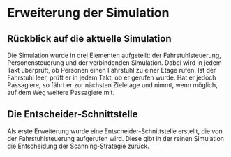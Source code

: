 # Erweiterung der Simulation

## Rückblick auf die aktuelle Simulation

Die Simulation wurde in drei Elementen aufgeteilt: der Fahrstuhlsteuerung, Personensteuerung und der verbindenden
Simulation. Dabei wird in jedem Takt überprüft, ob Personen einen Fahrstuhl zu einer Etage rufen. Ist der Fahrstuhl
leer, prüft er in jedem Takt, ob er gerufen wurde. Hat er jedoch Passagiere, so fährt er zur nächsten Zieletage und
nimmt, wenn möglich, auf dem Weg weitere Passagiere mit.

## Die Entscheider-Schnittstelle

Als erste Erweiterung wurde eine Entscheider-Schnittstelle erstellt, die von der Fahrstuhlsteuerung aufgerufen wird.
Diese gibt in der reinen Simulation die Entscheidung der Scanning-Strategie zurück.